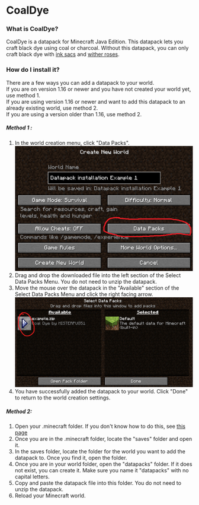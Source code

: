 # CoalDye

### What is CoalDye?
CoalDye is a datapack for Minecraft Java Edition. This datapack lets you craft black dye using coal or charcoal. Without this datapack, you can only craft black dye with [ink sacs](https://minecraft.wiki/w/Ink_Sac) and [wither roses](https://minecraft.wiki/w/Wither_Rose).

### How do I install it?
There are a few ways you can add a datapack to your world.
<br>
If you are on version 1.16 or newer and you have not created your world yet, use method 1.
<br>
If you are using version 1.16 or newer and want to add this datapack to an already existing world, use method 2.
<br>
If you are using a version older than 1.16, use method 2.
##### Method 1 :
1. In the world creation menu, click "Data Packs".<br>
![Data Packs button](Method1InstallationExampleScreenshot1.PNG)
2. Drag and drop the downloaded file into the left section of the Select Data Packs Menu. You do not need to unzip the datapack.
4. Move the mouse over the datapack in the "Available" section of the Select Data Packs Menu and click the right facing arrow.<br>
![Arrow button](Method1InstallationExampleScreenshot2.PNG)
5. You have successfully added the datapack to your world. Click "Done" to return to the world creation settings.
##### Method 2:
1. Open your .minecraft folder. If you don't know how to do this, see [this page](https://minecraft.fandom.com/wiki/.minecraft#Locating_.minecraft)
2. Once you are in the .minecraft folder, locate the "saves" folder and open it.
3. In the saves folder, locate the folder for the world you want to add the datapack to. Once you find it, open the folder.
4. Once you are in your world folder, open the "datapacks" folder. If it does not exist, you can create it. Make sure you name it "datapacks" with no capital letters.
5. Copy and paste the datapack file into this folder. You do not need to unzip the datapack.
6. Reload your Minecraft world.
